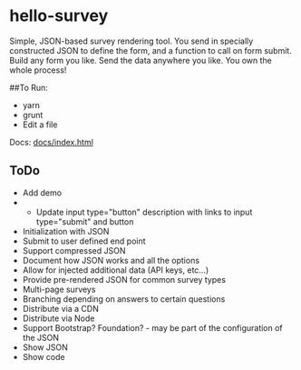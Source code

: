 # hello-survey
Simple, JSON-based survey rendering tool.
You send in specially constructed JSON to define the form, and a function to call on form submit. Build any form you like. Send the data anywhere you like. You own the whole process!

##To Run:
* yarn
* grunt
* Edit a file

Docs: [docs/index.html](docs/index.html)

## ToDo
* Add demo
* * Update input type="button" description with links to input type="submit" and button
* Initialization with JSON
* Submit to user defined end point
* Support compressed JSON
* Document how JSON works and all the options
* Allow for injected additional data (API keys, etc...)
* Provide pre-rendered JSON for common survey types
* Multi-page surveys
* Branching depending on answers to certain questions
* Distribute via a CDN
* Distribute via Node
* Support Bootstrap? Foundation? - may be part of the configuration of the JSON
* Show JSON
* Show code